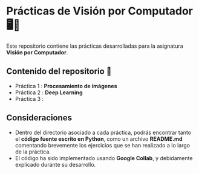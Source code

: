 # Prácticas de Visión por Computador 🖥️📸

Este repositorio contiene las prácticas desarrolladas para la asignatura **Visión por Computador**.

## Contenido del repositorio 📂
- Práctica 1 : **Procesamiento de imágenes**
- Práctica 2 : **Deep Learning**
- Práctica 3 :

## Consideraciones
- Dentro del directorio asociado a cada práctica, podrás encontrar tanto el **código fuente escrito en Python**, como un archivo **README.md** comentando brevemente los ejercicios que se han realizado a lo largo de la práctica.
- El código ha sido implementado usando **Google Collab**, y debidamente explicado durante su desarrollo.

